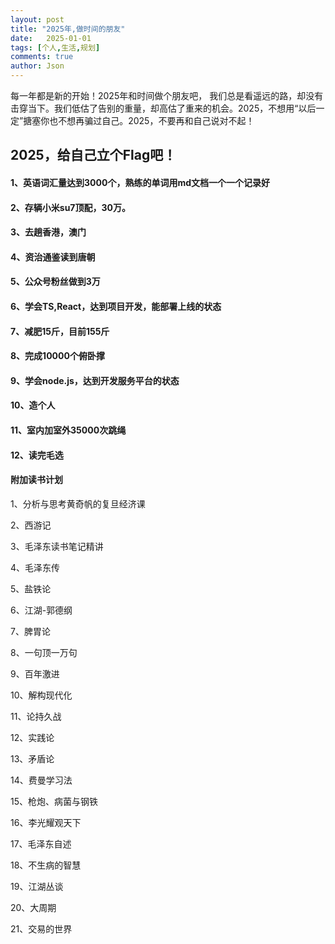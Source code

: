 ```yaml
---
layout: post
title: "2025年,做时间的朋友"
date:   2025-01-01
tags: [个人,生活,规划]
comments: true
author: Json
---
```

每一年都是新的开始！2025年和时间做个朋友吧， 我们总是看遥远的路，却没有击穿当下。我们低估了告别的重量，却高估了重来的机会。2025，不想用“以后一定”搪塞你也不想再骗过自己。2025，不要再和自己说对不起！

<!-- more -->

## 2025，给自己立个Flag吧！

#### 1、英语词汇量达到3000个，熟练的单词用md文档一个一个记录好

#### 2、存辆小米su7顶配，30万。

#### 3、去趟香港，澳门

#### 4、资治通鉴读到唐朝

#### 5、公众号粉丝做到3万

#### 6、学会TS,React，达到项目开发，能部署上线的状态

#### 7、减肥15斤，目前155斤

#### 8、完成10000个俯卧撑

#### 9、学会node.js，达到开发服务平台的状态

#### 10、造个人

#### 11、室内加室外35000次跳绳

#### 12、读完毛选

#### 附加读书计划

1、分析与思考黄奇帆的复旦经济课

2、西游记

3、毛泽东读书笔记精讲

4、毛泽东传

5、盐铁论

6、江湖-郭德纲

7、脾胃论

8、一句顶一万句

9、百年激进

10、解构现代化

11、论持久战

12、实践论

13、矛盾论

14、费曼学习法

15、枪炮、病菌与钢铁

16、李光耀观天下

17、毛泽东自述

18、不生病的智慧

19、江湖丛谈

20、大周期

21、交易的世界
